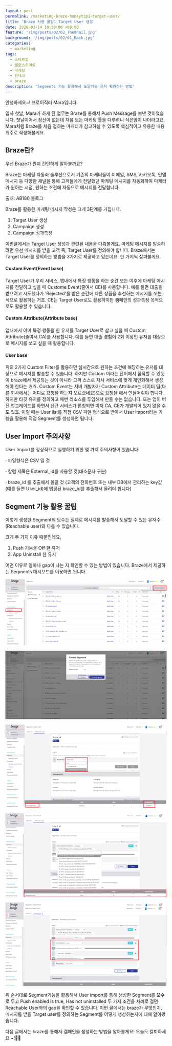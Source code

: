```yaml
---
layout: post
permalink: /marketing-braze-honeytip1-target-user/
title: 'Braze 사용 꿀팁1_Target User 생성'
date: 2020-03-14 10:30:00 +09:00
feature: '/img/posts/02/02_Thumnail.jpg'
background: '/img/posts/02/01_Back.jpg'
categories:
  - marketing
tags:
  - 스타트업
  - 밸런스히어로
  - 마케팅
  - 핀테크
  - braze
description: 'Segments 기능 활용해서 도달가능 유저 확인하는 방법'
---
```


안녕하세요~! 
프로이직러 Mara입니다.

입사 첫날, Mara가 하게 된 업무는 Braze를 통해서 Push Message를 보낸 것이었습니다. 첫날이어서 정신이 없는데 처음 보는 마케팅 툴을 다루려니 식은땀이 나더라고요. Mara처럼 Braze를 처음 접하는 마케터가 참고하실 수 있도록 핵심적이고 유용한 내용 위주로 작성해볼게요.

## Braze란?

우선 Braze가 뭔지 간단하게 알아볼까요?

Braze는 마케팅 자동화 솔루션으로서 기존의 마케터들이 이메일, SMS, 카카오톡, 인앱메시지 등 다양한 채널을 통해 고객들에게 전달했던 마케팅 메시지를 자동화하여 마케터가 원하는 시점, 원하는 조건에 자동으로 메시지를 전달합니다.

출처: AB180 블로그

Braze를 활용한 마케팅 메시지 작성은 크게 3단계를 거칩니다.

1. Target User 생성
2. Campaign 생성
3. Campaign 성과측정

이번글에서는 Target User 생성과 관련된 내용을 다뤄볼게요. 마케팅 메시지를 발송하려면 우선 메시지를 받을 고객 즉, Target User를 정의해야 합니다. Braze에서는 Target User를 정의하는 방법을 3가지로 제공하고 있는데요. 한 가지씩 살펴볼게요.

#### Custom Event(Event base)

Target User가 우리 서비스, 앱내에서 특정 행동을 하는 순간 또는 이후에 마케팅 메시지를 전달하고 싶을 때 Custome Event(줄여서 CE)를 사용합니다. 예를 들면 대출을 받으려고 시도했다가 'Rejected'를 받은 순간에 다른 상품을 추천하는 메시지를 쏘는 식으로 활용하는 거죠. CE는 Target User로도 활용하지만 캠페인의 성과측정 목적으로도 활용할 수 있습니다.

#### Custom Attribute(Attribute base)

앱내에서 이미 특정 행동을 한 유저를 Target User로 삼고 싶을 때 Custom Attribute(줄여서 CA)를 사용합니다. 예를 들면 대출 경험이 2회 이상인 유저를 대상으로 메시지를 쏘고 싶을 때 활용합니다.

#### User base

위의 2가지 Custom Filter를 활용하면 실시간으로 원하는 조건에 해당하는 유저를 대상으로 메시지를 발송할 수 있습니다. 하지만 Custom 이라는 단어에서 짐작할 수 있듯이 braze에서 제공되는 것이 아니라 고객 스스로 자사 서비스에 맞게 개인화해서 생성해야 한다는 거죠. Custom Event는 서버 개발자가 Custom Attribute는 데이터 팀(다른 회사에서는 어디로 요청을 하는지 모르겠네요)으로 요청을 해서 만들어줘야 합니다. 하지만 타깃 유저를 정의하고 매번 리소스를 투입해서 만들 수는 없습니다. 또는 앱이 버전 업그레이드를 하면서 신규 서비스가 론칭되면 미처 CA, CE가 개발되어 있지 않을 수도 있죠. 이럴 때는 User list를 직접 CSV 파일 형식으로 받아서 User import라는 기능을 활용해 직접 Segment를 생성하면 됩니다.

## User Import 주의사항

User Import를 정상적으로 실행하기 위한 몇 가지 주의사항이 있습니다.

· 파일형식은 CSV 일 것

· 칼럼 제목은 External_id를 사용할 것(대소문자 구분)

· braze_id 를 추출해서 올릴 것 (고객의 전화번호 또는 내부 DB에서 관리하는 key값(예를 들면 User_id)에 맵핑된 braze_id를 추출해서 올려야 합니다)

## Segment 기능 활용 꿀팁

이렇게 생성한 Segment의 모수는 실제로 메시지를 발송해서 도달할 수 있는 유저수(Reachable user)와 다를 수 있습니다.

크게 두 가지 이유 때문인데요,

1. Push 기능을 Off 한 유저
2. App Uninstall 한 유저

어떤 이유로 얼마나 gap이 나는 지 확인할 수 있는 방법이 있습니다. Braze에서 제공하는 Segments 대시보드를 이용하면 됩니다.

![이미지1](/img/posts/02/01.png)

![이미지2](/img/posts/02/02.png)

![이미지3](/img/posts/02/03.png)

![이미지4](/img/posts/02/04.png)

![이미지5](/img/posts/02/05.png)

위 순서대로 Segment기능을 활용해서 User import를 통해 생성한 Segment를 모수로 두고 Push enabled is true, Has not uninstalled 두 가지 조건을 차례로 걸면 Reachable User와의 gap을 확인할 수 있습니다. 이번 글에서는 braze가 무엇인지, 메시지를 받을 Target user를 정의하는 Segment를 어떻게 생성하는지에 대해 알아봤습니다.

다음 글에서는 braze를 통해서 캠페인을 생성하는 방법을 알아볼게요! 
오늘도 칼퇴하세요 ~!🙋‍♀️